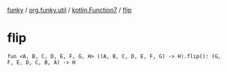 [funky](../../index.md) / [org.funky.util](../index.md) / [kotlin.Function7](index.md) / [flip](.)

# flip

`fun <A, B, C, D, E, F, G, H> ((A, B, C, D, E, F, G) -> H).flip(): (G, F, E, D, C, B, A) -> H`